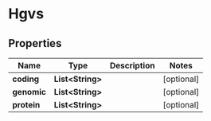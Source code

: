 
# Hgvs

## Properties
Name | Type | Description | Notes
------------ | ------------- | ------------- | -------------
**coding** | **List&lt;String&gt;** |  |  [optional]
**genomic** | **List&lt;String&gt;** |  |  [optional]
**protein** | **List&lt;String&gt;** |  |  [optional]



